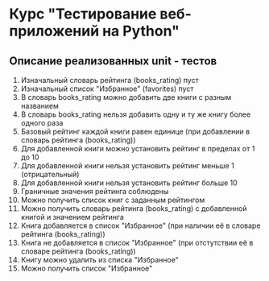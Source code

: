 # Курс "Тестирование веб-приложений на Python"
## Описание реализованных unit - тестов

1. Изначальный словарь рейтинга (books_rating) пуст
2. Изначальный список "Избранное" (favorites) пуст
3. В словарь books_rating можно добавить две книги с разным названием
4. В словарь books_rating нельзя добавить одну и ту же книгу более одного раза
5. Базовый рейтинг каждой книги равен единице (при добавлении в словарь рейтинга (books_rating))
6. Для добавленной книги можно установить рейтинг в пределах от 1 до 10
7. Для добавленной книги нельзя установить рейтинг меньше 1 (отрицательный)
8. Для добавленной книги нельзя установить рейтинг больше 10
9. Граничные значения рейтинга соблюдены
10. Можно получить список книг с заданным рейтингом
11. Можно получить словарь рейтинга (books_rating) с добавленной книгой и значением рейтинга
12. Книга добавляется в список "Избранное" (при наличии её в словаре рейтинга (books_rating))
13. Книга не добавляется в список "Избранное" (при отстутствии её в словаре рейтинга (books_rating))
14. Книгу можно удалить из списка "Избранное"
15. Можно получить список "Избранное"